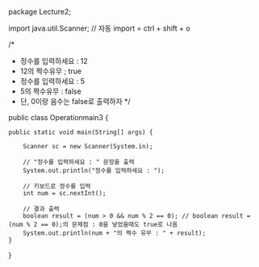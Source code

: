 package Lecture2;

import java.util.Scanner;	// 자동 import = ctrl + shift + o

/*
 * 정수를 입력하세요 : 12
 * 12의 짝수유무 ; true
 * 정수를 입력하세요 : 5
 * 5의 짝수유무 : false
 * 단, 0이랑 음수는 false로 출력하자
 */

public class Operationmain3 {

	public static void main(String[] args) {

		Scanner sc = new Scanner(System.in);
		
		// "정수를 입력하세요 : " 문장을 출력
		System.out.println("정수를 입력하세요 : ");
		
		// 키보드로 정수를 입력
		int num = sc.nextInt();
		
		// 결과 출력
		boolean result = (num > 0 && num % 2 == 0);	// boolean result = (num % 2 == 0);의 문제점 : 0을 넣었을때도 true로 나옴 
		System.out.println(num + "의 짝수 유무 : " + result);
	}

}
